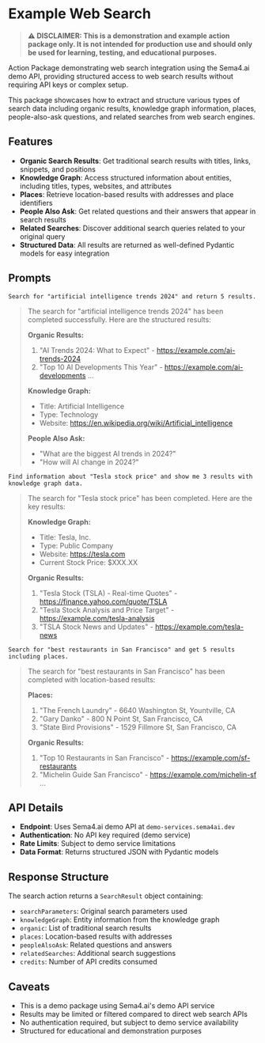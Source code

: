 # Example Web Search

> **⚠️ DISCLAIMER: This is a demonstration and example action package only. It is not intended for production use and should only be used for learning, testing, and educational purposes.**

Action Package demonstrating web search integration using the Sema4.ai demo API, providing structured access to web search results without requiring API keys or complex setup.

This package showcases how to extract and structure various types of search data including organic results, knowledge graph information, places, people-also-ask questions, and related searches from web search engines.

## Features

- **Organic Search Results**: Get traditional search results with titles, links, snippets, and positions
- **Knowledge Graph**: Access structured information about entities, including titles, types, websites, and attributes
- **Places**: Retrieve location-based results with addresses and place identifiers
- **People Also Ask**: Get related questions and their answers that appear in search results
- **Related Searches**: Discover additional search queries related to your original query
- **Structured Data**: All results are returned as well-defined Pydantic models for easy integration

## Prompts

```
Search for "artificial intelligence trends 2024" and return 5 results.
```

> The search for "artificial intelligence trends 2024" has been completed successfully. Here are the structured results:
>
> **Organic Results:**
> 1. "AI Trends 2024: What to Expect" - https://example.com/ai-trends-2024
> 2. "Top 10 AI Developments This Year" - https://example.com/ai-developments
> ...
>
> **Knowledge Graph:**
> - Title: Artificial Intelligence
> - Type: Technology
> - Website: https://en.wikipedia.org/wiki/Artificial_intelligence
>
> **People Also Ask:**
> - "What are the biggest AI trends in 2024?"
> - "How will AI change in 2024?"

```
Find information about "Tesla stock price" and show me 3 results with knowledge graph data.
```

> The search for "Tesla stock price" has been completed. Here are the key results:
>
> **Knowledge Graph:**
> - Title: Tesla, Inc.
> - Type: Public Company
> - Website: https://tesla.com
> - Current Stock Price: $XXX.XX
>
> **Organic Results:**
> 1. "Tesla Stock (TSLA) - Real-time Quotes" - https://finance.yahoo.com/quote/TSLA
> 2. "Tesla Stock Analysis and Price Target" - https://example.com/tesla-analysis
> 3. "TSLA Stock News and Updates" - https://example.com/tesla-news

```
Search for "best restaurants in San Francisco" and get 5 results including places.
```

> The search for "best restaurants in San Francisco" has been completed with location-based results:
>
> **Places:**
> 1. "The French Laundry" - 6640 Washington St, Yountville, CA
> 2. "Gary Danko" - 800 N Point St, San Francisco, CA
> 3. "State Bird Provisions" - 1529 Fillmore St, San Francisco, CA
>
> **Organic Results:**
> 1. "Top 10 Restaurants in San Francisco" - https://example.com/sf-restaurants
> 2. "Michelin Guide San Francisco" - https://example.com/michelin-sf
> ...

## API Details

- **Endpoint**: Uses Sema4.ai demo API at `demo-services.sema4ai.dev`
- **Authentication**: No API key required (demo service)
- **Rate Limits**: Subject to demo service limitations
- **Data Format**: Returns structured JSON with Pydantic models

## Response Structure

The search action returns a `SearchResult` object containing:
- `searchParameters`: Original search parameters used
- `knowledgeGraph`: Entity information from the knowledge graph
- `organic`: List of traditional search results
- `places`: Location-based results with addresses
- `peopleAlsoAsk`: Related questions and answers
- `relatedSearches`: Additional search suggestions
- `credits`: Number of API credits consumed

## Caveats

- This is a demo package using Sema4.ai's demo API service
- Results may be limited or filtered compared to direct web search APIs
- No authentication required, but subject to demo service availability
- Structured for educational and demonstration purposes